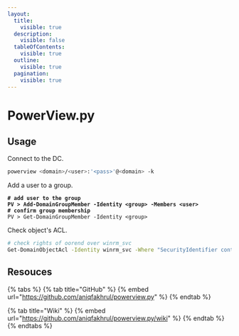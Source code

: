 ```yaml
---
layout:
  title:
    visible: true
  description:
    visible: false
  tableOfContents:
    visible: true
  outline:
    visible: true
  pagination:
    visible: true
---
```


# PowerView.py

## Usage

Connect to the DC.

```bash
powerview <domain>/<user>:'<pass>'@<domain> -k
```

Add a user to a group.

<pre class="language-bash"><code class="lang-bash"><strong># add user to the group
</strong><strong>PV > Add-DomainGroupMember -Identity &#x3C;group> -Members &#x3C;user>
</strong><strong># confirm group membership
</strong>PV > Get-DomainGroupMember -Identity &#x3C;group>
</code></pre>

Check object's ACL.

```bash
# check rights of oorend over winrm_svc
Get-DomainObjectAcl -Identity winrm_svc -Where "SecurityIdentifier contains oorend"
```

## Resouces

{% tabs %}
{% tab title="GitHub" %}
{% embed url="https://github.com/aniqfakhrul/powerview.py" %}
{% endtab %}

{% tab title="Wiki" %}
{% embed url="https://github.com/aniqfakhrul/powerview.py/wiki" %}
{% endtab %}
{% endtabs %}
